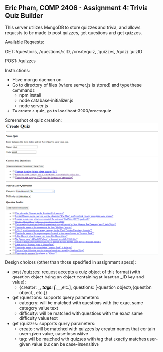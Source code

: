 Eric Pham, COMP 2406 - Assignment 4: Trivia Quiz Builder
--------------------------------------------------------

This server utilizes MongoDB to store quizzes and trivia, and allows requests to be made to post quizzes, get questions and get quizzes.

Available Requests:

GET: /questions, /questions/:qID, /createquiz, /quizzes, /quiz/:quizID

POST: /quizzes

Instructions:
- Have mongo daemon on
- Go to directory of files (where server.js is stored) and type these commands:
    - npm install
    - node database-initializer.js
    - node server.js
- To create a quiz, go to localhost:3000/createquiz

Screenshot of quiz creation:
![quiz maker](createquiz.png)

Design choices (other than those specified in assignment specs):
- post /quizzes: request accepts a quiz object of this format (with question object being an object containing at least an _ID key and value):
    - {creator: ____, tags: [___,__,etc.], questions: [{question object},{question object}, etc.]}
- get /questions: supports query parameters:
    - category: will be matched with questions with the exact same category value text
    - difficulty: will be matched with questions with the exact same difficulty value text
- get /quizzes: supports query parameters:
    - creator: will be matched with quizzes by creator names that contain user-given value, case-insensitive
    - tag: will be matched with quizzes with tag that exactly matches user-given value but can be case-insensitive
